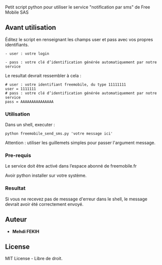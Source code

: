 Petit script python pour utiliser le service "notification par sms" de Free Mobile SAS

## Avant utilisation

Éditez le script en renseignant les champs user et pass avec vos propres identifiants.
```
- user : votre login

- pass : votre clé d’identification générée automatiquement par notre service
```

Le resultat devrait ressembler à cela :

```
# user : votre identifiant freemobile, du type 11111111
user = 1111111
# pass : votre clé d’identification générée automatiquement par notre service
pass = AAAAAAAAAAAAAAA
```

### Utilisation

Dans un shell, executer :

```
python freemobile_send_sms.py 'votre message ici'
```

Attention : utiliser les guillemets simples pour passer l'argument message.

### Pre-requis

Le service doit être activé dans l’espace abonné de freemobile.fr

Avoir python installer sur votre système.

### Resultat

Si vous ne recevez pas de message d'erreur dans le shell, le message devrait avoir été correctement envoyé.

## Auteur

* **Mehdi FEKIH** 

## License

MIT License - Libre de droit. 

